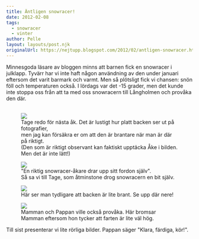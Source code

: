 ```yaml
---
title: Äntligen snowracer!
date: 2012-02-08
tags: 
  - snowracer
  - vinter	
author: Pelle
layout: layouts/post.njk
originalUrl: https://nejtupp.blogspot.com/2012/02/antligen-snowracer.html
---
```


Minnesgoda läsare av bloggen minns att barnen fick en snowracer i julklapp. Tyvärr har vi inte haft någon användning av den under januari eftersom det varit barmark och varmt. Men så plötsligt fick vi chansen: snön föll och temperaturen också. I lördags var det -15 grader, men det kunde inte stoppa oss från att ta med oss snowracern till Långholmen och provåka den där.<br><br>

<figure>
	<img src="../../../../img/Snowracer+pa%CC%8A+La%CC%8Angholmen-_MG_0897.jpg">
	<figcaption>Tage redo för nästa åk. Det är lustigt hur platt backen ser ut på fotografier, <br>men jag kan försäkra er om att den är brantare när man är där på riktigt.<br>(Den som är riktigt observant kan faktiskt upptäcka Åke i bilden. Men det är inte lätt!)</figcaption>
</figure>

<figure>
	<img src="../../../../img/Snowracer+pa%CC%8A+La%CC%8Angholmen-_MG_0893.jpg">
	<figcaption>"En riktig snowracer-åkare drar upp sitt fordon själv". <br>Så sa vi till Tage, som åtminstone drog snowracern en bit själv.</figcaption>
</figure>

<figure>
	<img src="../../../../img/Snowracer+pa%CC%8A+La%CC%8Angholmen-_MG_0888.jpg">
	<figcaption>Här ser man tydligare att backen är lite brant. Se upp där nere!</figcaption>
</figure>

<figure>
	<img src="../../../../img/Snowracer+pa%CC%8A+La%CC%8Angholmen-_MG_0883.jpg">
	<figcaption>Mamman och Pappan ville också provåka. Här bromsar Mamman eftersom hon tycker att farten är lite väl hög.</figcaption>
</figure>Till sist presenterar vi lite rörliga bilder. Pappan säger "Klara, färdiga, kör!".<br><br><object class="BLOG_video_class" contentid="f90002a4fae07f43" height="266" id="BLOG_video-f90002a4fae07f43" width="320"></object><br><div><br></div>
